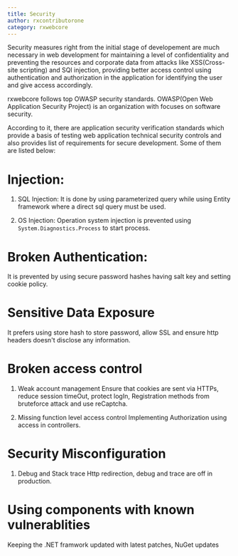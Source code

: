 ```yaml
---
title: Security
author: rxcontributorone
category: rxwebcore
---
```


Security measures right from the initial stage of developement are much necessary in web development for maintaining a level of confidentiality and preventing the resources and corporate data from attacks like XSS(Cross-site scripting) and SQl injection, providing better access control using authentication and authorization in the application for identifying the user and give access accordingly.

rxwebcore follows top OWASP security standards. OWASP(Open Web Application Security Project) is an organization with focuses on software security.

According to it, there are application security verification standards which provide a basis of testing web application technical security controls and also provides list of requirements for secure development. Some of them are listed below:

# Injection:
1) SQL Injection:
It is done by using parameterized query while using Entity framework where a direct sql query must be used. 

2) OS Injection: 
Operation system injection is prevented using `System.Diagnostics.Process` to start process.

# Broken Authentication:
It is prevented by using secure password hashes having salt key and setting cookie policy.

# Sensitive Data Exposure
It prefers using store hash to store password, allow SSL and ensure http headers doesn't disclose any information.

# Broken access control
1) Weak account management
Ensure that cookies are sent via HTTPs, reduce session timeOut, protect logIn, Registration methods from bruteforce attack and use reCaptcha.

2) Missing function level access control
Implementing Authorization using access in controllers.

# Security Misconfiguration
1) Debug and Stack trace
Http redirection, debug and trace are off in production.

# Using components with known vulnerablities
Keeping the .NET framwork updated with latest patches, NuGet updates


